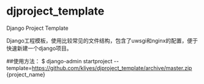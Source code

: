 # djproject_template
Django Project Template

Django工程模板，使用比较常见的文件结构，包含了uwsgi和nginx的配置，便于快速新建一个django项目。

##使用方法：
$ django-admin startproject --template=https://github.com/kliyes/djproject_template/archive/master.zip {project_name}
